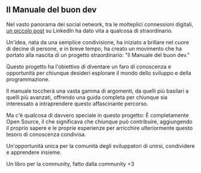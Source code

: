 ## Il Manuale del buon dev



Nel vasto panorama dei social network, tra le molteplici connessioni digitali, [un piccolo post](https://www.linkedin.com/posts/mdiprisco_brainstorming-cadienvanour-book-discussion-activity-7082297468612227072-2olh?utm_source=share&utm_medium=member_desktop) su LinkedIn ha dato vita a qualcosa di straordinario. 

Un'idea, nata da una semplice condivisione, ha iniziato a brillare nel cuore di decine di persone, e in breve tempo, ha creato un movimento che ha portato alla nascita di un progetto straordinario: "Il Manuale del buon dev."

Questo progetto ha l'obiettivo di diventare un faro di conoscenza e opportunità per chiunque desideri esplorare il mondo dello sviluppo e della programmazione. 

Il manuale toccherà una vasta gamma di argomenti, da quelli più basilari a quelli più avanzati, offrendo una guida completa per chiunque sia interessato a intraprendere questo affascinante percorso.

Ma c'è qualcosa di davvero speciale in questo progetto: È completamente Open Source, il che significava che chiunque può contribuire, aggiungendo il proprio sapere e le proprie esperienze per arricchire ulteriormente questo tesoro di conoscenza condivisa. 

Un'opportunità unica per la comunità degli sviluppatori di unirsi, condividere e apprendere insieme.

Un libro per la community, fatto dalla community <3
